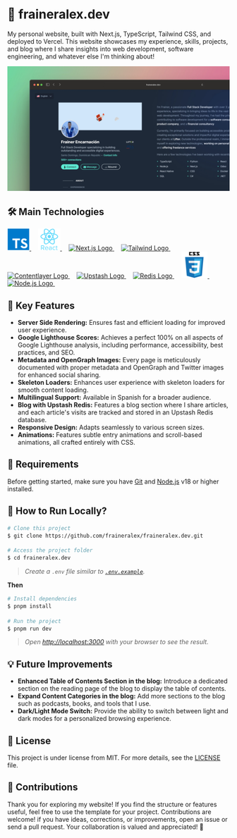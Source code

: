 # 🚀 fraineralex.dev

My personal website, built with Next.js, TypeScript, Tailwind CSS, and deployed to Vercel. This website showcases my experience, skills, projects, and blog where I share insights into web development, software engineering, and whatever else I'm thinking about!

![website image example](/public/og.webp)

## 🛠️ Main Technologies

<a href="https://typescript.org">
  <img width="50" title="TypeScript" alt="TypeScript Logo" src="https://raw.githubusercontent.com/devicons/devicon/master/icons/typescript/typescript-original.svg">
</a> &#xa0; &#xa0;

<a href="https://www.react.org">
  <img width="50" title="React" alt="React Logo" src="https://raw.githubusercontent.com/devicons/devicon/master/icons/react/react-original-wordmark.svg">
</a> &#xa0; &#xa0;

<a href="https://nextjs.org">
  <img width="50" title="Next.js" alt="Next.js Logo" src="https://nextjs.org/favicon.ico">
</a> &#xa0; &#xa0;

<a href="https://tailwind.org">
  <img width="50" title="Tailwind" alt="Tailwind Logo" src="https://camo.githubusercontent.com/0568e2de313626b2bd9b96f326941b012d45e9a4db1a23aa78bd8036207e57f8/68747470733a2f2f7777772e766563746f726c6f676f2e7a6f6e652f6c6f676f732f7461696c77696e646373732f7461696c77696e646373732d69636f6e2e737667">
</a> &#xa0; &#xa0;

<a href="https://contentlayer.dev">
  <img width="50" title="ContentLayer" alt="Contentlayer Logo" src="https://contentlayer.dev/favicon/favicon-196x196.png">
</a> &#xa0; &#xa0;

<a href="https://upstash.com">
  <img width="50" title="Upstash" alt="Upstash Logo" src="https://upstash.com/icons/favicon-32x32.png">
</a> &#xa0; &#xa0;

<a href="https://redis.io">
  <img width="50" title="Redis" alt="Redis Logo" src="https://redis.io/images/favicons/favicon-32x32.png">
</a> &#xa0; &#xa0;

<a href="">
  <img width="60" title="CSS" alt="CSS Logo" src="https://raw.githubusercontent.com/devicons/devicon/master/icons/css3/css3-original-wordmark.svg">
</a> &#xa0; &#xa0;

<a href="https:nodejs.org">
  <img width="43" title="Node.js" alt="Node.js Logo" src="https://static-00.iconduck.com/assets.00/node-js-icon-454x512-nztofx17.png">
</a> &#xa0; &#xa0;

###

## 🚀 Key Features

- **Server Side Rendering:** Ensures fast and efficient loading for improved user experience.
- **Google Lighthouse Scores:** Achieves a perfect 100% on all aspects of Google Lighthouse analysis, including performance, accessibility, best practices, and SEO.
- **Metadata and OpenGraph Images:** Every page is meticulously documented with proper metadata and OpenGraph and Twitter images for enhanced social sharing.
- **Skeleton Loaders:** Enhances user experience with skeleton loaders for smooth content loading.
- **Multilingual Support:** Available in Spanish for a broader audience.
- **Blog with Upstash Redis:** Features a blog section where I share articles, and each article's visits are tracked and stored in an Upstash Redis database.
- **Responsive Design:** Adapts seamlessly to various screen sizes.
- **Animations:** Features subtle entry animations and scroll-based animations, all crafted entirely with CSS.

## :checkered_flag: Requirements

Before getting started, make sure you have [Git](https://git-scm.com) and [Node.js](https://nodejs.org) v18 or higher installed.

## 🚀 How to Run Locally?

```bash
# Clone this project
$ git clone https://github.com/fraineralex/fraineralex.dev.git

# Access the project folder
$ cd fraineralex.dev
```

> *Create a `.env` file similar to [`.env.example`](https://github.com/fraineralex/fraineralex.dev/blob/main/.env.example).*

**Then**

```bash
# Install dependencies
$ pnpm install

# Run the project
$ pnpm run dev
```

> *Open [http://localhost:3000](http://localhost:3000) with your browser to see the result.*

## 💡 Future Improvements

- **Enhanced Table of Contents Section in the blog:**  Introduce a dedicated section on the reading page of the blog to display the table of contents.
- **Expand Content Categories in the blog:** Add more sections to the blog such as podcasts, books, and tools that I use.
- **Dark/Light Mode Switch:** Provide the ability to switch between light and dark modes for a personalized browsing experience.

## :memo: License ##

This project is under license from MIT. For more details, see the [LICENSE](/LICENSE.md) file.

## 🤝 Contributions

Thank you for exploring my website! If you find the structure or features useful, feel free to use the template for your project. Contributions are welcome! if you have ideas, corrections, or improvements, open an issue or send a pull request. Your collaboration is valued and appreciated! 🚀
